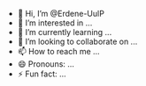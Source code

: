 - 👋 Hi, I’m @Erdene-UulP
- 👀 I’m interested in ...
- 🌱 I’m currently learning ...
- 💞️ I’m looking to collaborate on ...
- 📫 How to reach me ...
- 😄 Pronouns: ...
- ⚡ Fun fact: ...

<!---
Erdene-UulP/Erdene-UulP is a ✨ special ✨ repository because its `README.md` (this file) appears on your GitHub profile.
You can click the Preview link to take a look at your changes.
--->
